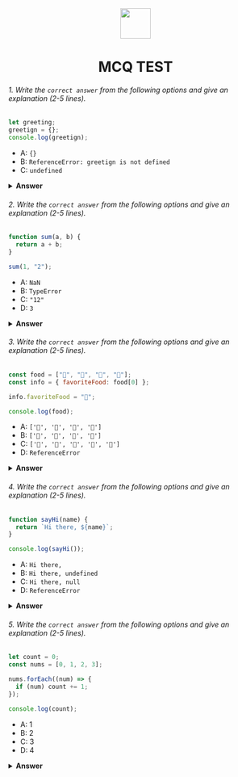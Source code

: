 <div align="center">
  <img height="60" src="https://edurev.gumlet.io/AllImages/original/ApplicationImages/CourseImages/944e5d47-8c55-4a89-91e5-22ab5f2798fc_CI.png">
  <h1>MCQ TEST</h1>
</div>

###### 1. Write the `correct answer` from the following options and give an explanation (2-5 lines).

```javascript
let greeting;
greetign = {};
console.log(greetign);
```

- A: `{}`
- B: `ReferenceError: greetign is not defined`
- C: `undefined`

<details><summary><b>Answer</b></summary>
<p>

#### Answer: A : {} .

<i>Answer is {}. Becasue first of all decalred a variable called "greeting" but not assign any value.as a result the answer would be undefined.But later, because of assign an curly bracket {} in the greeting variable. the answer is empty object it means {}.</i>
</p>
</details>

###### 2. Write the `correct answer` from the following options and give an explanation (2-5 lines).

```javascript
function sum(a, b) {
  return a + b;
}

sum(1, "2");
```

- A: `NaN`
- B: `TypeError`
- C: `"12"`
- D: `3`

<details><summary><b>Answer</b></summary>
<p>

#### Answer: c : 12 ?

<i>Correct answer is 12. first of all I want to say that 12 is string not a number. because 2 input values taken in sum function. input one is 1 it just a number but another one is 2 . 2 is string not number. javascript dynamically typed based language. So Since the second input is a string, that's why JavaScript concatenates it and returns 12.  </i>

</p>
</details>

###### 3. Write the `correct answer` from the following options and give an explanation (2-5 lines).

```javascript
const food = ["🍕", "🍫", "🥑", "🍔"];
const info = { favoriteFood: food[0] };

info.favoriteFood = "🍝";

console.log(food);
```

- A: `['🍕', '🍫', '🥑', '🍔']`
- B: `['🍝', '🍫', '🥑', '🍔']`
- C: `['🍝', '🍕', '🍫', '🥑', '🍔']`
- D: `ReferenceError`

<details><summary><b>Answer</b></summary>
<p>

#### Answer: A : ['🍕', '🍫', '🥑', '🍔'] ?

<i>Write answer is A.Because the code does not modify the food array. it change the value of info.favoriteFood to "🍝". However, this change only affects the info object; it does not modify the original food array. that's whay A is correct </i>

</p>
</details>

###### 4. Write the `correct answer` from the following options and give an explanation (2-5 lines).

```javascript
function sayHi(name) {
  return `Hi there, ${name}`;
}

console.log(sayHi());
```

- A: `Hi there,`
- B: `Hi there, undefined`
- C: `Hi there, null`
- D: `ReferenceError`

<details><summary><b>Answer</b></summary>
<p>

#### Answer: B:Hi there, undefined

<i>B is correct answer. Because a parameter is declared in the function called "sayHi" but no value is passed in the parameter.
  Because of which it shows undefined. just only return Hi there, but name is undefined</i>

</p>
</details>

###### 5. Write the `correct answer` from the following options and give an explanation (2-5 lines).

```javascript
let count = 0;
const nums = [0, 1, 2, 3];

nums.forEach((num) => {
  if (num) count += 1;
});

console.log(count);
```

- A: 1
- B: 2
- C: 3
- D: 4

<details><summary><b>Answer</b></summary>
<p>

#### Answer: c: 3 ?

<i> Result C is correct becasue I can see the base of condition, how many times forEach method has been iteratd. if condition is true then itarate forEach method. other wise not iterate. So 0 is false Then will not be able to enter the ForEach method and not iterated. 1 is ture,then iterate count 1, 2 is ture,then iterate count 2. 3 is ture,then iterate count 3. Now since there are no more values in the array then the condition ends here. And counted three times so the answer is three  </i>

</p>
</details>
